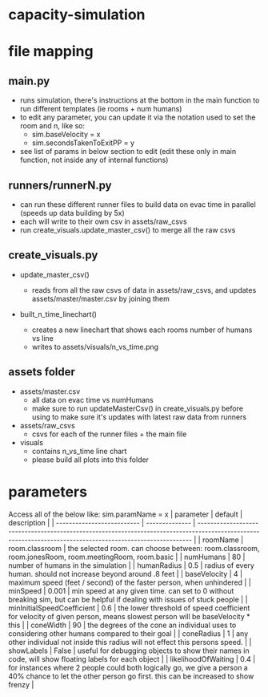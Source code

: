 # capacity-simulation

# file mapping
## main.py


- runs simulation, there's instructions at the bottom in the main function to run different templates (ie rooms + num humans)
- to edit any parameter, you can update it via the notation used to set the room and n, like so:
  - sim.baseVelocity = x
  - sim.secondsTakenToExitPP = y
- see list of params in below section to edit (edit these only in main function, not inside any of internal functions)

## runners/runnerN.py
- can run these different runner files to build data on evac time in parallel (speeds up data building by 5x)
- each will write to their own csv in assets/raw_csvs 
- run create_visuals.update_master_csv() to merge all the raw csvs

## create_visuals.py
- update_master_csv()
  - reads from all the raw csvs of data in assets/raw_csvs, and updates assets/master/master.csv by joining them

- built_n_time_linechart()
  - creates a new linechart that shows each rooms number of humans vs line 
  - writes to assets/visuals/n_vs_time.png



## assets folder
- assets/master.csv
  - all data on evac time vs numHumans
  - make sure to run updateMasterCsv() in create_visuals.py before using to make sure it's updates with latest raw data from runners
- assets/raw_csvs
  - csvs for each of the runner files + the main file
- visuals
  - contains n_vs_time line chart
  - please build all plots into this folder
  

# parameters

Access all of the below like: sim.paramName = x
| parameter                  | default        | description                                                                                                                                                |
| -------------------------- | -------------- | ---------------------------------------------------------------------------------------------------------------------------------------------------------- |
| roomName                   | room.classroom | the selected room. can choose between: room.classroom, room.jonesRoom, room.meetingRoom, room.basic                                                        |
| numHumans                  | 80             | number of humans in the simulation                                                                                                                         |
| humanRadius                | 0.5            | radius of every human. should not increase beyond around .8 feet                                                                                           |
| baseVelocity               | 4              | maximum speed (feet / second) of the faster person, when unhindered                                                                                        |
| minSpeed                   | 0.001          | min speed at any given time. can set to 0 without breaking sim, but can be helpful if dealing with issues of stuck people                                  |
| minInitialSpeedCoefficient | 0.6            | the lower threshold of speed coefficient for velocity of given person, means slowest person will be baseVelocity * this                                    |
| coneWidth                  | 90             | the degrees of the cone an individual uses to considering other humans compared to their goal                                                              |
| coneRadius                 | 1              | any other individual not inside this radius will not effect this persons speed.                                                                            |
| showLabels                 | False          | useful for debugging objects to show their names in code, will show floating labels for each object                                                        |
| likelihoodOfWaiting        | 0.4            | for instances where 2 people could both logically go, we give a person a 40% chance to let the other person go first. this can be increased to show frenzy |
 
